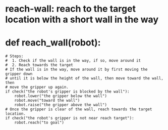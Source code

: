 # reach-wall: reach to the target location with a short wall in the way
# def reach_wall(robot):
    # Steps:
    #  1. Check if the wall is in the way, if so, move around it
    #  2. Reach towards the target
    # If the wall is in the way, move around it by first moving the gripper down
    # until it is below the height of the wall, then move toward the wall, then
    # move the gripper up again.
    if check("the robot's gripper is blocked by the wall"):
        robot.lower("the gripper below the wall")
        robot.move("toward the wall")
        robot.raise("the gripper above the wall")
    # Once the gripper is clear of the wall, reach towards the target location.
    if check("the robot's gripper is not near reach target"):
        robot.reach("to goal")